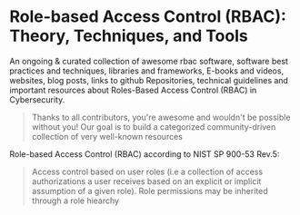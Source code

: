 # Role-based Access Control (RBAC): Theory, Techniques, and Tools
An ongoing & curated collection of awesome  rbac software, software best practices and techniques, libraries and frameworks, E-books and videos, websites, blog posts, links to github Repositories, technical guidelines and important resources about Roles-Based Access Control (RBAC) in Cybersecurity.
> Thanks to all contributors, you're awesome and wouldn't be possible without you! Our goal is to build a categorized community-driven collection of very well-known resources

Role-based Access Control (RBAC) according to NIST SP 900-53 Rev.5:
> Access control based on user roles (i.e a collection of access authorizations a user receives based on an explicit or implicit assumption of a given role). Role permissions may be inherited through a role hiearchy
> 
